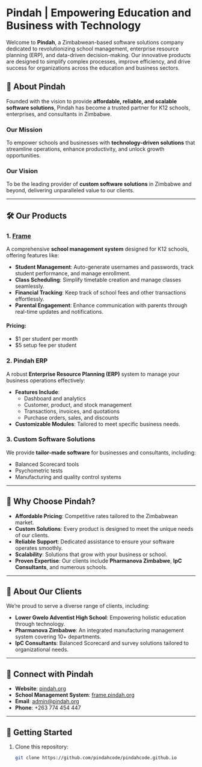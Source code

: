 # Pindah | Empowering Education and Business with Technology  

Welcome to **Pindah**, a Zimbabwean-based software solutions company dedicated to revolutionizing school management, enterprise resource planning (ERP), and data-driven decision-making. Our innovative products are designed to simplify complex processes, improve efficiency, and drive success for organizations across the education and business sectors.  

## 🌟 About Pindah  

Founded with the vision to provide **affordable, reliable, and scalable software solutions**, Pindah has become a trusted partner for K12 schools, enterprises, and consultants in Zimbabwe.  

### Our Mission  
To empower schools and businesses with **technology-driven solutions** that streamline operations, enhance productivity, and unlock growth opportunities.  

### Our Vision  
To be the leading provider of **custom software solutions** in Zimbabwe and beyond, delivering unparalleled value to our clients.  

---

## 🛠️ Our Products  

### 1. [Frame](https://frame.pindah.org)  
A comprehensive **school management system** designed for K12 schools, offering features like:  
- **Student Management**: Auto-generate usernames and passwords, track student performance, and manage enrollment.  
- **Class Scheduling**: Simplify timetable creation and manage classes seamlessly.  
- **Financial Tracking**: Keep track of school fees and other transactions effortlessly.  
- **Parental Engagement**: Enhance communication with parents through real-time updates and notifications.  

#### Pricing:  
- $1 per student per month  
- $5 setup fee per student  

### 2. Pindah ERP  
A robust **Enterprise Resource Planning (ERP)** system to manage your business operations effectively:  
- **Features Include**:  
  - Dashboard and analytics  
  - Customer, product, and stock management  
  - Transactions, invoices, and quotations  
  - Purchase orders, sales, and discounts  
- **Customizable Modules**: Tailored to meet specific business needs.  

### 3. Custom Software Solutions  
We provide **tailor-made software** for businesses and consultants, including:  
- Balanced Scorecard tools  
- Psychometric tests  
- Manufacturing and quality control systems  

---

## 🎯 Why Choose Pindah?  

- **Affordable Pricing**: Competitive rates tailored to the Zimbabwean market.  
- **Custom Solutions**: Every product is designed to meet the unique needs of our clients.  
- **Reliable Support**: Dedicated assistance to ensure your software operates smoothly.  
- **Scalability**: Solutions that grow with your business or school.  
- **Proven Expertise**: Our clients include **Pharmanova Zimbabwe**, **IpC Consultants**, and numerous schools.  

---

## 🏢 About Our Clients  

We’re proud to serve a diverse range of clients, including:  

- **Lower Gwelo Adventist High School**: Empowering holistic education through technology.  
- **Pharmanova Zimbabwe**: An integrated manufacturing management system covering 10+ departments.  
- **IpC Consultants**: Balanced Scorecard and survey solutions tailored to organizational needs.  

---

## 🔗 Connect with Pindah  

- **Website**: [pindah.org](https://pindah.org)  
- **School Management System**: [frame.pindah.org](https://frame.pindah.org)  
- **Email**: [admin@pindah.org](mailto:admin@pindah.org)  
- **Phone**: +263 774 454 447  

---

## 🚀 Getting Started  

1. Clone this repository:  
   ```bash
   git clone https://github.com/pindahcode/pindahcode.github.io
